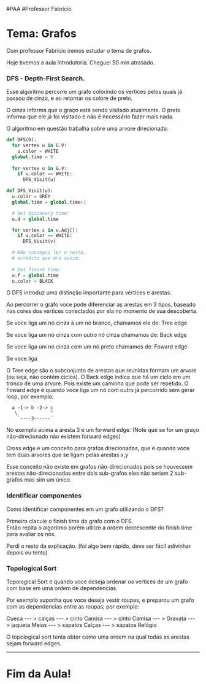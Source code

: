 
#PAA
#Professor Fabrício

# Tema: Grafos

Com professor Fabrício iremos estudar o tema de grafos.

Hoje tivemos a aula introdutoria. Cheguei 50 min atrasado.

### DFS - Depth-First Search.

Esse algoritmo percorre um grafo colorindo os vertices pelos quais
já passou de cinza, e ao retornar os colore de preto.

O cinza informa que o graço está sendo visitado atualmente.
O preto informa que ele já foi visitado e não é necessário fazer mais nada.

O algoritmo em questão trabalha sobre uma arvore direcionada:

```python
def DFS(G):
  for vertex u in G.V:
    u.color = WHITE
  global.time = 0
  
  for vertex u in G.V:
    if u.color == WHITE:
      DFS_Visit(u)

def DFS_Visit(u):
  u.color = GREY
  global.time = global.time+1

  # Set discovery time:
  u.d = global.time

  for vertex c in u.Adj[]:
    if v.color == WHITE:
      DFS_Visit(v)

  # Não consegui ler o resto,
  # acredito que era assim:
  
  # Set finish time:
  u.f = global.time
  u.color = BLACK
```

O DFS introduz uma distinção importante para vertices e arestas.

Ao percorrer o gráfo voce pode diferenciar as arestas em 3 tipos,
baseado nas cores dos vertices conectados por ela no momento de sua descoberta.

Se voce liga um nó cinza à um nó branco, chamamos ele de: Tree edge

Se voce liga um nó cinza com outro nó cinza chamamos de: Back edge

Se voce liga um nó cinza com um nó preto chamamos de: Foward edge

Se voce liga

O Tree edge são o subconjunto de arestas que reunidas formam um arvore
(ou seja, não contém ciclos). O Back edge indica que há um ciclo
em um tronco de uma arvore. Pois existe um caminho que pode ser repetido.
O Foward edge é quando voce liga um nó com outro já percorrido sem gerar loop, por exemplo:

```
  a -1-> b -2-> c
   \            ^
    `----3------´
```

No exemplo acima a aresta 3 é um forward edge.
(Note que se for um graço não-direcionado não existem forward edges)

Cross edge é um conceito para grafos direcionados, que é quando
voce tem duas arvores que se ligam pelas arestas x,y

Esse conceito não existe em grafos não-direcionados pois
se houvessem arestas não-direcionadas entre dois sub-grafos eles não seriam 2
sub-grafos mas sim um único.

### Identificar componentes

Como identificar componentes em um grafo utilizando o DFS?

Primeiro clacule o finish time do grafo com o DFS.  
Então repita o algoritmo porém utilize a ordem decrescente do finish time
para avaliar os nós.

Perdi o resto da explicação.
(foi algo bem rápido, deve ser fácil adivinhar depois eu tento)

### Topological Sort
Topological Sort é quando voce deseja ordenar os vertices de um grafo
com base em uma ordem de dependencias.

Por exemplo suponha que voce deseja vestir roupas, e preparou um grafo
com as dependencias entre as roupas; por exemplo:

  Cueca --- > calças --- > cinto
  Camisa --- > cinto
  Camisa --- > Gravata --- > jaqueta
  Meias --- > sapatos
  Calças --- > sapatos
  Relógio

O topological sort tenta obter como uma ordem na qual todas
as arestas sejam forward edges.

---

# Fim da Aula!









